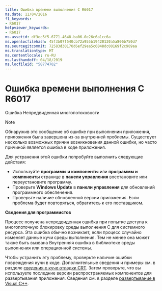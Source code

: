 ```yaml
---
title: Ошибка времени выполнения C R6017
ms.date: 11/04/2016
f1_keywords:
- R6017
helpviewer_keywords:
- R6017
ms.assetid: df3ec5f5-6771-4648-ba06-0e26c6a1cc6a
ms.openlocfilehash: 45f3b07f540cb72a955b19420130a5a806b750d7
ms.sourcegitcommit: 72583d30170d6ef29ea5c6848dc00169f2c909aa
ms.translationtype: MT
ms.contentlocale: ru-RU
ms.lasthandoff: 04/18/2019
ms.locfileid: "58774702"
---
```

# <a name="c-runtime-error-r6017"></a>Ошибка времени выполнения C R6017

Ошибка Непредвиденная многопотоковости

> [!NOTE]
> Обнаружив это сообщение об ошибке при выполнении приложения, приложения была завершена из-за внутренней проблемы. Существует несколько возможных причин возникновения данной ошибки, но часто причиной является ошибка в коде приложения.
>
> Для устранения этой ошибки попробуйте выполнить следующие действия:
>
> - Используйте **программы и компоненты** или **программы и компоненты** странице в **панели управления** восстановите или переустановите программу.
> - Проверьте **Windows Update** в **панели управления** для обновлений программного обеспечения.
> - Проверьте наличие обновленной версии приложения. Если проблема будет повторяться, обратитесь к его поставщиком.

**Сведения для программистов**

Процесс получена непредвиденная ошибка при попытке доступа к многопоточную блокировку среды выполнения C для системного ресурса. Эта ошибка обычно возникает, если процесс случайно изменяет данные кучи среды выполнения. Тем не менее она может также быть вызвана Внутренняя ошибка в библиотеке среды выполнения или операционной системы.

Чтобы устранить эту проблему, проверьте наличие ошибки повреждения кучи в коде. Дополнительные сведения и примеры см. в разделе [сведения о куче отладки CRT](/visualstudio/debugger/crt-debug-heap-details). Затем проверьте, что вы используете последние версии распространяемых компонентов для развертывания приложения. Сведения см. в разделе [развертывание в Visual C++](../../windows/deployment-in-visual-cpp.md).